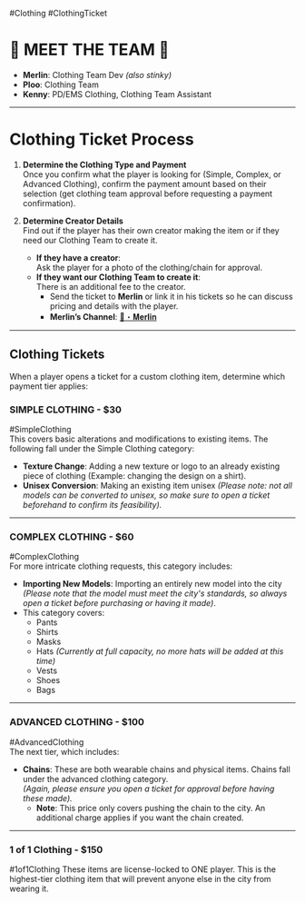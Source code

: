 #Clothing #ClothingTicket
# 🌟 **MEET THE TEAM** 🌟

- **Merlin**: Clothing Team Dev _(also stinky)_
- **Ploo**: Clothing Team
- **Kenny**: PD/EMS Clothing, Clothing Team Assistant

---
# **Clothing Ticket Process**

1. **Determine the Clothing Type and Payment**  
    Once you confirm what the player is looking for (Simple, Complex, or Advanced Clothing), confirm the payment amount based on their selection (get clothing team approval before requesting a payment confirmation).
    
2. **Determine Creator Details**  
    Find out if the player has their own creator making the item or if they need our Clothing Team to create it.
    
    - **If they have a creator**:  
        Ask the player for a photo of the clothing/chain for approval.
    - **If they want our Clothing Team to create it**:  
        There is an additional fee to the creator.
        - Send the ticket to **Merlin** or link it in his tickets so he can discuss pricing and details with the player.
        - **Merlin’s Channel**: [🧙・𝐌𝐞𝐫𝐥𝐢𝐧](https://discord.com/channels/948070993518288936/1133384852025126912)

---
## **Clothing Tickets**

When a player opens a ticket for a custom clothing item, determine which payment tier applies:

### **SIMPLE CLOTHING** - **$30**

#SimpleClothing  
This covers basic alterations and modifications to existing items. The following fall under the Simple Clothing category:

- **Texture Change**: Adding a new texture or logo to an already existing piece of clothing (Example: changing the design on a shirt).
- **Unisex Conversion**: Making an existing item unisex _(Please note: not all models can be converted to unisex, so make sure to open a ticket beforehand to confirm its feasibility)._

---

### **COMPLEX CLOTHING** - **$60**

#ComplexClothing  
For more intricate clothing requests, this category includes:

- **Importing New Models**: Importing an entirely new model into the city _(Please note that the model must meet the city's standards, so always open a ticket before purchasing or having it made)_.
- This category covers:
    - Pants
    - Shirts
    - Masks
    - Hats _(Currently at full capacity, no more hats will be added at this time)_
    - Vests
    - Shoes
    - Bags

---

### **ADVANCED CLOTHING** - **$100**

#AdvancedClothing  
The next tier, which includes:

- **Chains**: These are both wearable chains and physical items. Chains fall under the advanced clothing category.  
    _(Again, please ensure you open a ticket for approval before having these made)._
    - **Note**: This price only covers pushing the chain to the city. An additional charge applies if you want the chain created.

---

### **1 of 1 Clothing** - **$150**
#1of1Clothing
These items are license-locked to ONE player. This is the highest-tier clothing item that will prevent anyone else in the city from wearing it.